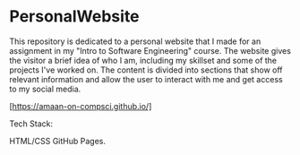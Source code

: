 # PersonalWebsite
This repository is dedicated to a personal website that I made for an assignment in my "Intro to Software Engineering" course. 
The website gives the visitor a brief idea of who I am, including my skillset and some of the projects I've worked on. 
The content is divided into sections that show off relevant information and allow the user to interact with me and get access to my social media.

[https://amaan-on-compsci.github.io/]

Tech Stack:

HTML/CSS
GitHub Pages.
